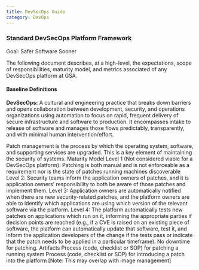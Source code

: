 ```yaml
---
title: DevSecOps Guide
category: DevOps
---
```


### Standard DevSecOps Platform Framework
Goal: Safer Software Sooner

The following document describes, at a high-level, the expectations, scope of responsibilities, maturity model, and metrics associated of any DevSecOps platform at GSA.

#### Baseline Definitions
**DevSecOps:** A cultural and engineering practice that breaks down barriers and opens collaboration between development, security, and operations organizations using automation to focus on rapid, frequent delivery of secure infrastructure and software to production. It encompasses intake to release of software and manages those flows predictably, transparently, and with minimal human intervention/effort.

Patch management is the process by which the operating system, software, and supporting services are upgraded. This is a key element of maintaining the security of systems.
Maturity Model
Level 1 (Not considered viable for a DevSecOps platform): Patching is both manual and is not enforceable as a requirement nor is the state of patches running machines discoverable
Level 2: Security teams inform the application owners of patches, and it is application owners’ responsibility to both be aware of those patches and implement them.
Level 3: Application owners are automatically notified when there are new security-related patches, and the platform owners are able to identify which applications are using which version of the relevant software via the platform.
Level 4: The platform automatically tests new patches on applications which run on it, informing the appropriate parties if decision points are reached (e.g., if a CVE is raised on an existing piece of software, the platform can automatically update that software, test it, and inform the application developers of the change if the tests pass or indicate that the patch needs to be applied in a particular timeframe). No downtime for patching.
Artifacts
Process (code, checklist or SOP) for patching a running system
Process (code, checklist or SOP) for introducing a patch into the platform [Note: This may overlap with image management]
